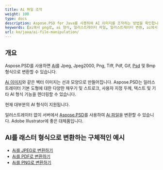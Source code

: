 ```yaml
---
title: Ai 파일 조작
weight: 100
type: docs
description: Aspose.PSD for Java를 사용하여 AI 이미지를 조작하는 방법을 확인합니다.
keywords: [ai에서 png로, ai 형식, 일러스트레이터 파일, 일러스트레이터 변환, ai에서 pdf로, ai에서 jpeg로, ai에서 tiff로, ai에서 psd로, psd api, java, 코드 샘플]
url: ko/java/ai-file-manipulation/
---
```


## **개요**
Aspose.PSD를 사용하면 [Ai](/psd/ko/net/ai-adobe-illustrator-format/)를 Jpeg, Jpeg2000, Png, Tiff, Pdf, Gif, [Psd](https://reference.aspose.com/psd/java/com.aspose.psd.fileformats.psd/psdimage/) 및 Bmp 형식으로 변환할 수 있습니다.

[Ai 이미지](https://reference.aspose.com/psd/java/com.aspose.psd.fileformats.ai/aiimage)와 같은 벡터 이미지는 선과 모양으로 만들어집니다. Aspose.PSD는 일러스트레이터 기본 도형에 대한 다양한 채우기 및 스트로크, 사용자 지정 두께, 텍스트 및 기타 AI 형식 기능을 렌더링할 수 있습니다.

현재 대부분의 AI 형식이 지원됩니다.

일러스트레이터 없이 서버에서 [Aspose.PSD](https://products.aspose.com/psd/java)를 사용하여 [Ai 파일](/psd/ko/net/ai-adobe-illustrator-format/)을 변환할 수 있습니다. Adobe Illustrator에 좋은 대체품입니다.

## **AI를 래스터 형식으로 변환하는 구체적인 예시**
- [Ai를 JPEG로 변환하기](/psd/ko/java/convert/ai-to-jpg/)
- [Ai를 PDF로 변환하기](/psd/ko/java/convert/ai-to-pdf/)
- [Ai를 PNG로 변환하기](/psd/ko/java/convert/ai-to-png/)
